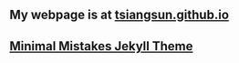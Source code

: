 ## My webpage is at [tsiangsun.github.io](https://tsiangsun.github.io)

## [Minimal Mistakes Jekyll Theme](https://mmistakes.github.io/minimal-mistakes/)

